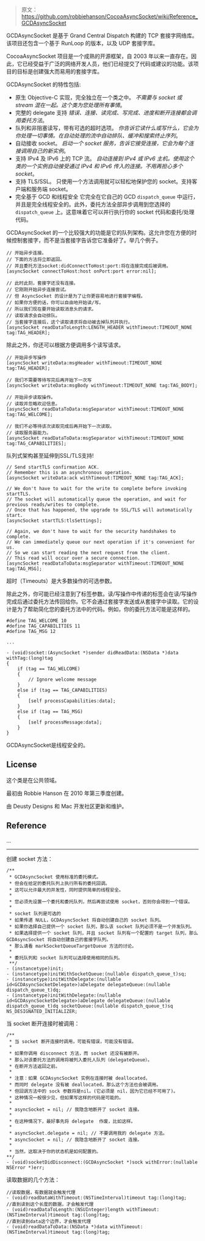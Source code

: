 > 原文：<https://github.com/robbiehanson/CocoaAsyncSocket/wiki/Reference_GCDAsyncSocket>

GCDAsyncSocket 是基于 Grand Central Dispatch 构建的 TCP 套接字网络库。该项目还包含一个基于 RunLoop 的版本，以及 UDP 套接字库。

CocoaAsyncSocket 项目是一个成熟的开源框架，自 2003 年以来一直存在。因此，它已经受益于广泛的网络开发人员，他们已经提交了代码或建议的功能。该项目的目标是创建强大而易用的套接字库。

GCDAsyncSocket 的特性包括:

* 原生 Objective-C 实现，完全独立在一个类之中。
  *不需要与 socket 或 stream 混在一起。这个类为您处理所有事情*。
* 完整的 delegate 支持
  *错误、连接、读完成、写完成、进度和断开连接都会调用委托方法*。
* 队列和非阻塞读写，带有可选的超时选项。
  *你告诉它读什么或写什么，它会为你处理一切事情。在自动处理的流中自动排队、缓冲和搜索终止序列*。
* 自动接收 socket。
  *启动一个 socket 服务，告诉它接受连接，它会为每个连接调用自己的新实例*。
* 支持 IPv4 及 IPv6 上的 TCP 流。
  *自动连接到 IPv4 或 IPv6 主机。使用这个类的一个实例自动接受通过 IPv4 和 IPv6 传入的连接。不用再担心多个 socket*。
* 支持 TLS/SSL。
  只使用一个方法调用就可以轻松地保护您的 socket。支持客户端和服务端 socket。
* 完全基于 GCD 和线程安全
  它完全在它自己的 GCD `dispatch_queue` 中运行，并且是完全线程安全的。此外，委托方法全部异步调用到您选择的 `dispatch_queue` 上。这意味着它可以并行执行你的 socket 代码和委托/处理代码。

GCDAsyncSocket 的一个比较强大的功能是它的队列架构。这允许您在方便的时候控制套接字，而不是当套接字告诉您它准备好了。举几个例子。

```objc
// 开始异步连接。
// 下面的方法将立即返回。
// 并且委托方法socket:didConnectToHost:port:将在连接完成后被调用。
[asyncSocket connectToHost:host onPort:port error:nil];

// 此时此刻，套接字还没有连接。
// 它刚刚开始异步连接尝试。
// 但 AsyncSocket 的设计是为了让你更容易地进行套接字编程。
// 如果你方便的话，你可以自由地开始读/写。
// 所以我们现在要开始读取消息头的请求。
// 读取请求会自动排队。
// 当套接字连接后，这个读取请求将自动被去掉队列并执行。
[asyncSocket readDataToLength:LENGTH_HEADER withTimeout:TIMEOUT_NONE tag:TAG_HEADER];
```

除此之外，你还可以根据方便调用多个读写请求。

```objc
// 开始异步写操作
[asyncSocket writeData:msgHeader withTimeout:TIMEOUT_NONE tag:TAG_HEADER];

// 我们不需要等待写完后再开始下一次写
[asyncSocket writeData:msgBody withTimeout:TIMEOUT_NONE tag:TAG_BODY];
```

```objc
// 开始异步读取操作。
// 读取并忽略欢迎信息。
[asyncSocket readDataToData:msgSeparator withTimeout:TIMEOUT_NONE tag:TAG_WELCOME];

// 我们不必等待该次读取完成后再开始下一次读取。
// 读取服务器能力。
[asyncSocket readDataToData:msgSeparator withTimeout:TIMEOUT_NONE tag:TAG_CAPABILITIES];
```

队列式架构甚至延伸到SSL/TLS支持!

```objc
// Send startTLS confirmation ACK.
// Remember this is an asynchronous operation.
[asyncSocket writeData:ack withTimeout:TIMEOUT_NONE tag:TAG_ACK];

// We don't have to wait for the write to complete before invoking startTLS.
// The socket will automatically queue the operation, and wait for previous reads/writes to complete.
// Once that has happened, the upgrade to SSL/TLS will automatically start.
[asyncSocket startTLS:tlsSettings];

// Again, we don't have to wait for the security handshakes to complete.
// We can immediately queue our next operation if it's convenient for us.
// So we can start reading the next request from the client.
// This read will occur over a secure connection.
[asyncSocket readDataToData:msgSeparator withTimeout:TIMEOUT_NONE tag:TAG_MSG];
```

超时（Timeouts）是大多数操作的可选参数。

除此之外，你可能已经注意到了标签参数。读/写操作中传递的标签会在读/写操作完成后通过委托方法传回给你。它不会通过套接字发送或从套接字中读取。它的设计是为了帮助简化您的委托方法中的代码。例如，你的委托方法可能是这样的。

```objc
#define TAG_WELCOME 10
#define TAG_CAPABILITIES 11
#define TAG_MSG 12

... 

- (void)socket:(AsyncSocket *)sender didReadData:(NSData *)data withTag:(long)tag
{
    if (tag == TAG_WELCOME)
    {
        // Ignore welcome message
    }
    else if (tag == TAG_CAPABILITIES)
    {
        [self processCapabilities:data];
    }
    else if (tag == TAG_MSG)
    {
        [self processMessage:data];
    }
}
```

GCDAsyncSocket是线程安全的。

## License

这个类是在公共领域。

最初由 Robbie Hanson 在 2010 年第三季度创建。

由 Deusty Designs 和 Mac 开发社区更新和维护。

## Reference

...

---


创建 socket 方法：

```objc
/** 
 * GCDAsyncSocket 使用标准的委托模式。
 * 但会在给定的委托队列上执行所有的委托回调。
 * 这可以允许最大的并发性，同时提供简单的线程安全。
 * 
 * 您必须先设置一个委托和委托队列，然后再尝试使用 socket，否则你会得到一个错误。
 * 
 * socket 队列是可选的
 * 如果传递 NULL，GCDAsyncSocket 将自动创建自己的 socket 队列。
 * 如果你选择自己提供一个 socket 队列，那么该 socket 队列必须不是一个并发队列。
 * 如果选择提供一个 socket 队列，并且 socket 队列有一个配置的 target 队列，那么GCDAsyncSocket 将自动创建自己的套接字队列。
 * 那么请看 markSocketQueueTargetQueue 方法的讨论。
 * 
 * 委托队列和 socket 队列可以选择使用相同的队列。
 **/
- (instancetype)init;
- (instancetype)initWithSocketQueue:(nullable dispatch_queue_t)sq;
- (instancetype)initWithDelegate:(nullable id<GCDAsyncSocketDelegate>)aDelegate delegateQueue:(nullable dispatch_queue_t)dq;
- (instancetype)initWithDelegate:(nullable id<GCDAsyncSocketDelegate>)aDelegate delegateQueue:(nullable dispatch_queue_t)dq socketQueue:(nullable dispatch_queue_t)sq NS_DESIGNATED_INITIALIZER;
```

当 socket 断开连接时被调用：

```objc
/**
 * 当 socket 断开连接时调用，可能有错误，可能没有错误。
 * 
 * 如果你调用 disconnect 方法，而 socket 还没有被断开。
 * 那么对该委托方法的调用将被列入委托人队列（delegateQueue）。
 * 在断开方法返回之前。
 * 
 * 注意：如果 GCDAsyncSocket 实例在连接时被 deallocated，
 * 而同时 delegate 没有被 deallocated，那么这个方法也会被调用。
 * 但回调方法中的 sock 参数将是nil。(它必须是 nil，因为它已经不可用了)。
 * 这种情况一般很少见，但如果写这样的代码是可能的。
 * 
 * asyncSocket = nil; // 我隐含地断开了 socket 连接。
 * 
 * 在这种情况下，最好事先将 delegate  作废，比如这样。
 * 
 * asyncSocket.delegate = nil; // 不要调用我的 delegate 方法。
 * asyncSocket = nil; // 我隐含地断开了 socket 连接。
 * 
 * 当然，这取决于你的状态机是如何配置的。
**/
- (void)socketDidDisconnect:(GCDAsyncSocket *)sock withError:(nullable NSError *)err;
```

读取数据的几个方法：

```objc
//读取数据，有数据就会触发代理
- (void)readDataWithTimeout:(NSTimeInterval)timeout tag:(long)tag;
//直到读到这个长度的数据，才会触发代理
- (void)readDataToLength:(NSUInteger)length withTimeout:(NSTimeInterval)timeout tag:(long)tag;
//直到读到data这个边界，才会触发代理
- (void)readDataToData:(NSData *)data withTimeout:(NSTimeInterval)timeout tag:(long)tag;
```



